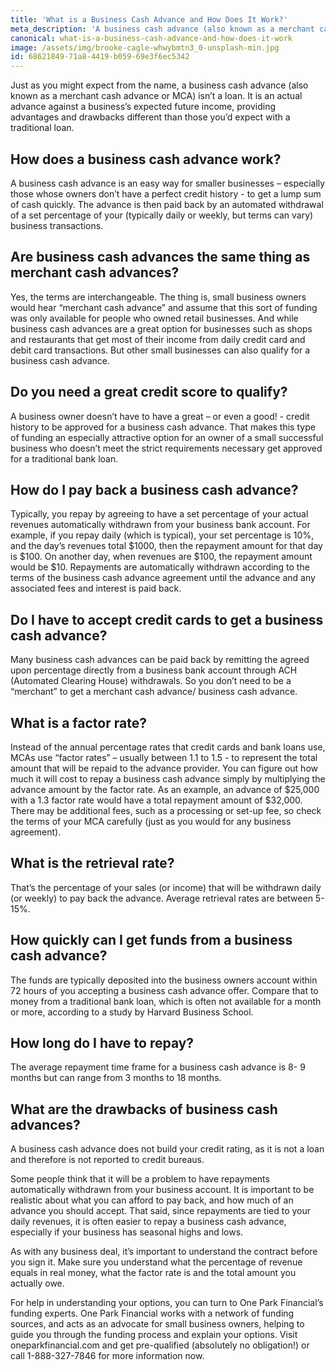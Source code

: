 ```yaml
---
title: 'What is a Business Cash Advance and How Does It Work?'
meta_description: 'A business cash advance (also known as a merchant cash advance or MCA) is an easy way for smaller businesses – especially those whose owners don’t have a perfect credit history - to get a lump sum of cash quickly and repay the advance in alignment with their daily or weekly business revenues.'
canonical: what-is-a-business-cash-advance-and-how-does-it-work
image: /assets/img/brooke-cagle-whwybmtn3_0-unsplash-min.jpg
id: 68621849-71a8-4419-b059-69e3f6ec5342
---
```

Just as you might expect from the name, a business cash advance (also known as a merchant cash advance or MCA) isn’t a loan. It is an actual advance against a business’s expected future income, providing advantages and drawbacks different than those you’d expect with a traditional loan.

<h2>How does a business cash advance work?</h2>

A business cash advance is an easy way for smaller businesses – especially those whose owners don’t have a perfect credit history - to get a lump sum of cash quickly. The advance is then paid back by an automated withdrawal of a set percentage of your (typically daily or weekly, but terms can vary) business transactions.

<h2>Are business cash advances the same thing as merchant cash advances?</h2>

Yes, the terms are interchangeable. The thing is, small business owners would hear “merchant cash advance” and assume that this sort of funding was only available for people who owned retail businesses. And while business cash advances are a great option for businesses such as shops and restaurants that get most of their income from daily credit card and debit card transactions. But other small businesses can also qualify for a business cash advance.

<h2>Do you need a great credit score to qualify?</h2>

A business owner doesn’t have to have a great – or even a good! - credit history to be approved for a business cash advance. That makes this type of funding an especially attractive option for an owner of a small successful business who doesn’t meet the strict requirements necessary get approved for a traditional bank loan.

<h2>How do I pay back a business cash advance?</h2>

Typically, you repay by agreeing to have a set percentage of your actual revenues automatically withdrawn from your business bank account. For example, if you repay daily (which is typical), your set percentage is 10%, and the day’s revenues total $1000, then the repayment amount for that day is $100. On another day, when revenues are $100, the repayment amount would be $10. Repayments are automatically withdrawn according to the terms of the business cash advance agreement until the advance and any associated fees and interest is paid back.

<h2>Do I have to accept credit cards to get a business cash advance?</h2>

Many business cash advances can be paid back by remitting the agreed upon percentage directly from a business bank account through ACH (Automated Clearing House) withdrawals. So you don’t need to be a “merchant” to get a merchant cash advance/ business cash advance.

<h2>What is a factor rate?</h2>

Instead of the annual percentage rates that credit cards and bank loans use, MCAs use “factor rates” – usually between 1.1 to 1.5 - to represent the total amount that will be repaid to the advance provider. You can figure out how much it will cost to repay a business cash advance simply by multiplying the advance amount by the factor rate. As an example, an advance of $25,000 with a 1.3 factor rate would have a total repayment amount of $32,000. There may be additional fees, such as a processing or set-up fee, so check the terms of your MCA carefully (just as you would for any business agreement).

<h2>What is the retrieval rate?</h2>

That’s the percentage of your sales (or income) that will be withdrawn daily (or weekly) to pay back the advance. Average retrieval rates are between 5-15%.

<h2>How quickly can I get funds from a business cash advance?</h2>

The funds are typically deposited into the business owners account within 72 hours of you accepting a business cash advance offer. Compare that to money from a traditional bank loan, which is often not available for a month or more, according to a study by Harvard Business School.

<h2>How long do I have to repay?</h2>

The average repayment time frame for a business cash advance is 8- 9 months but can range from 3 months to 18 months.

<h2>What are the drawbacks of business cash advances?</h2>

A business cash advance does not build your credit rating, as it is not a loan and therefore is not reported to credit bureaus.

Some people think that it will be a problem to have repayments automatically withdrawn from your business account. It is important to be realistic about what you can afford to pay back, and how much of an advance you should accept. That said, since repayments are tied to your daily revenues, it is often easier to repay a business cash advance, especially if your business has seasonal highs and lows.

As with any business deal, it’s important to understand the contract before you sign it. Make sure you understand what the percentage of revenue equals in real money, what the factor rate is and the total amount you actually owe.

For help in understanding your options, you can turn to One Park Financial’s funding experts. One Park Financial works with a network of funding sources, and acts as an advocate for small business owners, helping to guide you through the funding process and explain your options. Visit oneparkfinancial.com and get pre-qualified (absolutely no obligation!) or call 1-888-327-7846 for more information now.